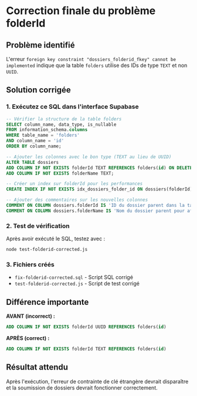 # Correction finale du problème folderId

## Problème identifié
L'erreur `foreign key constraint "dossiers_folderid_fkey" cannot be implemented` indique que la table `folders` utilise des IDs de type `TEXT` et non `UUID`.

## Solution corrigée

### 1. Exécutez ce SQL dans l'interface Supabase

```sql
-- Vérifier la structure de la table folders
SELECT column_name, data_type, is_nullable
FROM information_schema.columns 
WHERE table_name = 'folders' 
AND column_name = 'id'
ORDER BY column_name;

-- Ajouter les colonnes avec le bon type (TEXT au lieu de UUID)
ALTER TABLE dossiers 
ADD COLUMN IF NOT EXISTS folderId TEXT REFERENCES folders(id) ON DELETE SET NULL,
ADD COLUMN IF NOT EXISTS folderName TEXT;

-- Créer un index sur folderId pour les performances
CREATE INDEX IF NOT EXISTS idx_dossiers_folder_id ON dossiers(folderId);

-- Ajouter des commentaires sur les nouvelles colonnes
COMMENT ON COLUMN dossiers.folderId IS 'ID du dossier parent dans la table folders (TEXT)';
COMMENT ON COLUMN dossiers.folderName IS 'Nom du dossier parent pour affichage rapide';
```

### 2. Test de vérification

Après avoir exécuté le SQL, testez avec :

```bash
node test-folderid-corrected.js
```

### 3. Fichiers créés

- `fix-folderid-corrected.sql` - Script SQL corrigé
- `test-folderid-corrected.js` - Script de test corrigé

## Différence importante

**AVANT (incorrect) :**
```sql
ADD COLUMN IF NOT EXISTS folderId UUID REFERENCES folders(id)
```

**APRÈS (correct) :**
```sql
ADD COLUMN IF NOT EXISTS folderId TEXT REFERENCES folders(id)
```

## Résultat attendu

Après l'exécution, l'erreur de contrainte de clé étrangère devrait disparaître et la soumission de dossiers devrait fonctionner correctement.
